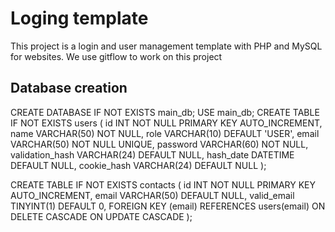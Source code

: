 # Loging template

This project is a login and user management template with PHP and MySQL for websites.
We use gitflow to work on this project


## Database creation 

CREATE DATABASE IF NOT EXISTS main_db;
USE main_db;
CREATE TABLE IF NOT EXISTS users (
    id INT NOT NULL PRIMARY KEY AUTO_INCREMENT,
    name VARCHAR(50) NOT NULL,
    role VARCHAR(10) DEFAULT 'USER',
    email VARCHAR(50) NOT NULL UNIQUE,
    password VARCHAR(60) NOT NULL,
    validation_hash VARCHAR(24) DEFAULT NULL,
    hash_date DATETIME DEFAULT NULL,
    cookie_hash VARCHAR(24) DEFAULT NULL
);

CREATE TABLE IF NOT EXISTS contacts (
    id INT NOT NULL PRIMARY KEY AUTO_INCREMENT,
    email VARCHAR(50) DEFAULT NULL,
    valid_email TINYINT(1) DEFAULT 0,
    FOREIGN KEY (email) REFERENCES users(email) ON DELETE CASCADE ON UPDATE CASCADE
);
